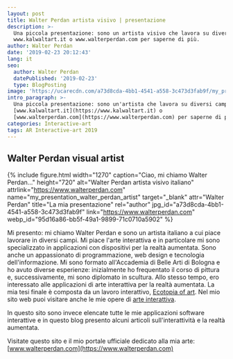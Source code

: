 ```yaml
---
layout: post
title: Walter Perdan artista visivo | presentazione
description: >-
  Una piccola presentazione: sono un artista visivo che lavora su diversi campi, controlla
  www.kalwaltart.it o www.walterperdan.com per saperne di più.
author: Walter Perdan
date: '2019-02-23 20:12:43'
lang: it
seo:
  author: Walter Perdan
  datePublished: '2019-02-23'
  type: BlogPosting
image: 'https://ucarecdn.com/a73d8cda-4bb1-4541-a558-3c473d3fab9f/my_presentation_walter_perdan_artist.jpg'
intro_paragraph: >-
  Una piccola presentazione: sono un'artista che lavora su diversi campi: Arte interattiva, pittura, scultura ... controlla
  [www.kalwaltart.it](https://www.kalwaltart.it) o
  [www.walterperdan.com](https://www.walterperdan.com) per saperne di più.
categories: Interactive-art
tags: AR Interactive-art 2019
---
```

## Walter Perdan visual artist

{% include figure.html width="1270" caption="Ciao, mi chiamo Walter Perdan..." height="720" alt="Walter Perdan artista visivo italiano" attrlink="https://www.walterperdan.com" name="my_presentation_walter_perdan_artist" target="_blank" attr="Walter Perdan" title="La mia presentazione" rel="author" jpg_id="a73d8cda-4bb1-4541-a558-3c473d3fab9f" link="https://www.walterperdan.com" webp_id="95d16a86-bb5f-49a1-9899-71c0710a5902" %}

Mi presento: mi chiamo Walter Perdan e sono un artista italiano a cui piace lavorare in diversi campi. Mi piace l'arte interattiva e in particolare mi sono specializzato in applicazioni con dispositivi per la realtà aumentata. Sono anche un appassionato di programmazione, web design e tecnologia dell'informazione. Mi sono formato all'Accademia di Belle Arti di Bologna e ho avuto diverse esperienze: inizialmente ho frequentato il corso di pittura e, successivamente, mi sono diplomato in scultura. Allo stesso tempo, ero interessato alle applicazioni di arte interattiva per la realtà aumentata. La mia tesi finale è composta da un lavoro interattivo,
[Ecotopia of art](https://www.walterperdan.com/it/opere/nuovi-media/interattivit%C3%A0/ecotopiaofart-it). Nel mio sito web puoi visitare anche le mie opere di [arte interattiva](https://www.walterperdan.com/it/opere/nuovi-media/realta-aumentata).

In questo sito sono invece elencate tutte le mie applicazioni software interattive e in questo blog presento alcuni articoli sull'interattività e la realtà aumentata.

Visitate questo sito e il mio portale ufficiale dedicato alla mia arte: [www.walterperdan.com](https://www.walterperdan.com)
